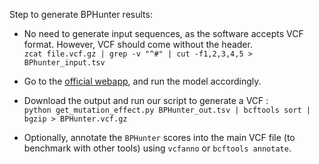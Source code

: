 Step to generate BPHunter results:

- No need to generate input sequences, as the software accepts VCF format. However, VCF should come without the header.\
`zcat file.vcf.gz | grep -v "^#" | cut -f1,2,3,4,5 > BPhunter_input.tsv`

- Go to the [official webapp](https://hgidsoft.rockefeller.edu/BPHunter/index.php), and run the model accordingly.

- Download the output and run our script to generate a VCF :\
`python get_mutation_effect.py BPHunter_out.tsv | bcftools sort | bgzip > BPHunter.vcf.gz`

- Optionally, annotate the `BPHunter` scores into the main VCF file (to benchmark with other tools) using `vcfanno` or `bcftools annotate`.
